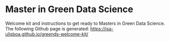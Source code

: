 # Master in Green Data Science
Welcome kit and instructions to get ready to Masters in Green Data Science. The following Github page is generated: https://isa-ulisboa.github.io/greends-welcome-kit/
